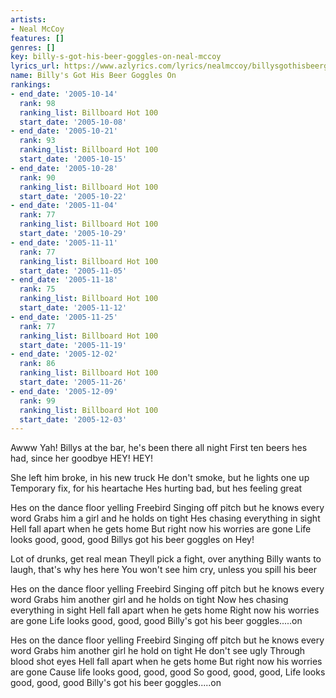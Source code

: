 ```yaml
---
artists:
- Neal McCoy
features: []
genres: []
key: billy-s-got-his-beer-goggles-on-neal-mccoy
lyrics_url: https://www.azlyrics.com/lyrics/nealmccoy/billysgothisbeergoggleson.html
name: Billy's Got His Beer Goggles On
rankings:
- end_date: '2005-10-14'
  rank: 98
  ranking_list: Billboard Hot 100
  start_date: '2005-10-08'
- end_date: '2005-10-21'
  rank: 93
  ranking_list: Billboard Hot 100
  start_date: '2005-10-15'
- end_date: '2005-10-28'
  rank: 90
  ranking_list: Billboard Hot 100
  start_date: '2005-10-22'
- end_date: '2005-11-04'
  rank: 77
  ranking_list: Billboard Hot 100
  start_date: '2005-10-29'
- end_date: '2005-11-11'
  rank: 77
  ranking_list: Billboard Hot 100
  start_date: '2005-11-05'
- end_date: '2005-11-18'
  rank: 75
  ranking_list: Billboard Hot 100
  start_date: '2005-11-12'
- end_date: '2005-11-25'
  rank: 77
  ranking_list: Billboard Hot 100
  start_date: '2005-11-19'
- end_date: '2005-12-02'
  rank: 86
  ranking_list: Billboard Hot 100
  start_date: '2005-11-26'
- end_date: '2005-12-09'
  rank: 99
  ranking_list: Billboard Hot 100
  start_date: '2005-12-03'
---
```


Awww Yah!
Billys at the bar, he's been there all night 
First ten beers hes had, since her goodbye
HEY! HEY!

She left him broke, in his new truck
He don't smoke, but he lights one up 
Temporary fix, for his heartache
Hes hurting bad, but hes feeling great

Hes on the dance floor yelling Freebird
Singing off pitch but he knows every word
Grabs him a girl and he holds on tight
Hes chasing everything in sight
Hell fall apart when he gets home
But right now his worries are gone
Life looks good, good, good
Billys got his beer goggles on
Hey!

Lot of drunks, get real mean
Theyll pick a fight, over anything
Billy wants to laugh, that's why hes here
You won't see him cry, unless you spill his beer

Hes on the dance floor yelling Freebird
Singing off pitch but he knows every word
Grabs him another girl and he holds on tight
Now hes chasing everything in sight
Hell fall apart when he gets home
Right now his worries are gone
Life looks good, good, good
Billy's got his beer goggles.....on

Hes on the dance floor yelling Freebird
Singing off pitch but he knows every word
Grabs him another girl he hold on tight
He don't see ugly
Through blood shot eyes
Hell fall apart when he gets home
But right now his worries are gone
Cause life looks good, good, good
So good, good, good,
Life looks good, good, good
Billy's got his beer goggles.....on



